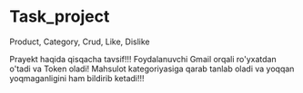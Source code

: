 # Task_project
Product, Category, Crud, Like, Dislike



Prayekt haqida qisqacha tavsif!!!
Foydalanuvchi Gmail orqali ro'yxatdan o'tadi va Token oladi!
Mahsulot kategoriyasiga qarab tanlab oladi va yoqqan yoqmaganligini ham bildirib ketadi!!!

